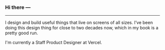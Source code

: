 ### Hi there —

----

I design and build useful things that live on screens of all sizes. I’ve been doing this design thing for close to two decades now, which in my book is a pretty good run.

I'm currently a Staff Product Designer at Vercel.
